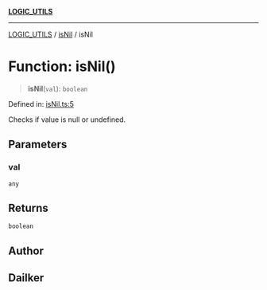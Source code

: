 [**LOGIC_UTILS**](../../README.md)

***

[LOGIC_UTILS](../../README.md) / [isNil](../README.md) / isNil

# Function: isNil()

> **isNil**(`val`): `boolean`

Defined in: [isNil.ts:5](https://github.com/dailker/everyutil/blob/e265d7544f4e799da268d038a0a464c889a18367/src/logic/isNil.ts#L5)

Checks if value is null or undefined.

## Parameters

### val

`any`

## Returns

`boolean`

## Author

## Dailker
